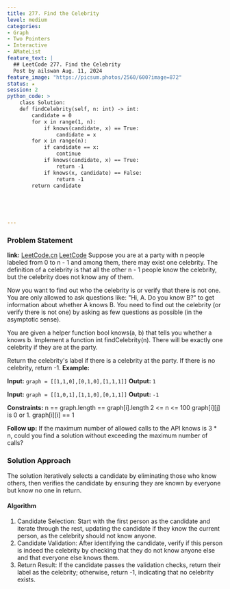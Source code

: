 ```yaml
---
title: 277. Find the Celebrity
level: medium
categories:
- Graph
- Two Pointers
- Interactive
- AMateList
feature_text: |
  ## LeetCode 277. Find the Celebrity
  Post by ailswan Aug. 11, 2024
feature_image: "https://picsum.photos/2560/600?image=872"
status: ★
session: 2
python_code: >
    class Solution:
    def findCelebrity(self, n: int) -> int:
        candidate = 0
        for x in range(1, n):
            if knows(candidate, x) == True:
                candidate = x
        for x in range(n):
            if candidate == x:
                continue
            if knows(candidate, x) == True:
                return -1
            if knows(x, candidate) == False:
                return -1
        return candidate


       
         

---
```


### Problem Statement
**link:**
[LeetCode.cn](https://leetcode.cn/problems/graph-valid-tree)
[LeetCode](https://leetcode.com/graph-valid-tree/)
Suppose you are at a party with n people labeled from 0 to n - 1 and among them, there may exist one celebrity. The definition of a celebrity is that all the other n - 1 people know the celebrity, but the celebrity does not know any of them.

Now you want to find out who the celebrity is or verify that there is not one. You are only allowed to ask questions like: "Hi, A. Do you know B?" to get information about whether A knows B. You need to find out the celebrity (or verify there is not one) by asking as few questions as possible (in the asymptotic sense).

You are given a helper function bool knows(a, b) that tells you whether a knows b. Implement a function int findCelebrity(n). There will be exactly one celebrity if they are at the party.

Return the celebrity's label if there is a celebrity at the party. If there is no celebrity, return -1.
**Example:**

**Input:** `graph = [[1,1,0],[0,1,0],[1,1,1]]`
**Output:** `1`

**Input:** `graph = [[1,0,1],[1,1,0],[0,1,1]]`
**Output:** `-1`

**Constraints:** 
n == graph.length == graph[i].length
2 <= n <= 100
graph[i][j] is 0 or 1.
graph[i][i] == 1

**Follow up:** If the maximum number of allowed calls to the API knows is 3 * n, could you find a solution without exceeding the maximum number of calls?

### Solution Approach
The solution iteratively selects a candidate by eliminating those who know others, then verifies the candidate by ensuring they are known by everyone but know no one in return.

#### Algorithm
1. Candidate Selection: Start with the first person as the candidate and iterate through the rest, updating the candidate if they know the current person, as the celebrity should not know anyone.
2. Candidate Validation: After identifying the candidate, verify if this person is indeed the celebrity by checking that they do not know anyone else and that everyone else knows them.
3. Return Result: If the candidate passes the validation checks, return their label as the celebrity; otherwise, return -1, indicating that no celebrity exists.